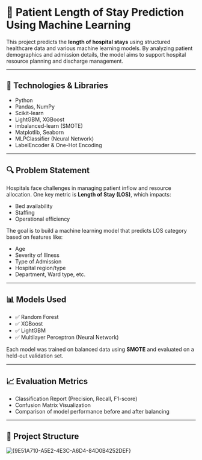 # 🏥 Patient Length of Stay Prediction Using Machine Learning

This project predicts the **length of hospital stays** using structured healthcare data and various machine learning models. By analyzing patient demographics and admission details, the model aims to support hospital resource planning and discharge management.

---


## 🔧 Technologies & Libraries

- Python
- Pandas, NumPy
- Scikit-learn
- LightGBM, XGBoost
- imbalanced-learn (SMOTE)
- Matplotlib, Seaborn
- MLPClassifier (Neural Network)
- LabelEncoder & One-Hot Encoding

---

## 🔍 Problem Statement

Hospitals face challenges in managing patient inflow and resource allocation. One key metric is **Length of Stay (LOS)**, which impacts:
- Bed availability
- Staffing
- Operational efficiency

The goal is to build a machine learning model that predicts LOS category based on features like:
- Age
- Severity of Illness
- Type of Admission
- Hospital region/type
- Department, Ward type, etc.

---

## 📊 Models Used

- ✅ Random Forest
- ✅ XGBoost
- ✅ LightGBM
- ✅ Multilayer Perceptron (Neural Network)

Each model was trained on balanced data using **SMOTE** and evaluated on a held-out validation set.

---

## 📈 Evaluation Metrics

- Classification Report (Precision, Recall, F1-score)
- Confusion Matrix Visualization
- Comparison of model performance before and after balancing

---


## 📂 Project Structure

![{9E51A710-A5E2-4E3C-A6D4-84D0B4252DEF}](https://github.com/user-attachments/assets/40cb0914-f20f-4a51-9294-dac226db36d9)
